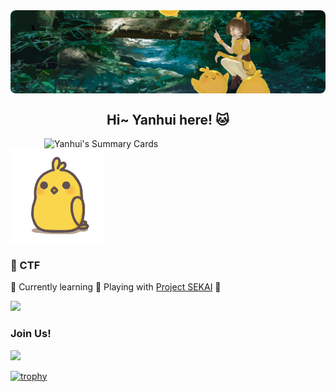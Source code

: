 <img src="https://raw.githubusercontent.com/YanhuiJessica/YanhuiJessica/master/img/header.svg" align="center">

<h2 align="center"> Hi~ Yanhui here! 🐱 </h2>

<!--
**YanhuiJessica/YanhuiJessica** is a ✨ _special_ ✨ repository because its `README.md` (this file) appears on your GitHub profile.

Here are some ideas to get you started:

- 🔭 I’m currently working on ...
- 🌱 I’m currently learning ...
- 👯 I’m looking to collaborate on ...
- 🤔 I’m looking for help with ...
- 💬 Ask me about ...
- 📫 How to reach me: ...
- 😄 Pronouns: ...
- ⚡ Fun fact: ...
-->

<img align="right" alt="Yanhui's Summary Cards" src="https://github-profile-summary-cards.vercel.app/api/cards/profile-details?username=YanhuiJessica&theme=solarized" width=450px>
<img alt="shaking chicken" src="https://raw.githubusercontent.com/YanhuiJessica/YanhuiJessica/master/img/shake-nobg.gif" width=150px>

### 🚩 CTF

🌱 Currently learning 🌱 Playing with [Project SEKAI](https://sekai.team/) 🐣

[<img class="col-lg-6" src="https://chicken-github-readme-stats.vercel.app/api/pin/?username=YanhuiJessica&repo=Chictf-Writeups">](https://yanhuijessica.github.io/Chictf-Writeups/)

### Join Us!

[![](https://img.shields.io/badge/dynamic/json?label=telegram&logo=telegram&url=https%3A%2F%2Fscript.google.com%2Fmacros%2Fs%2FAKfycbxYAxa9SlCc8j41VqyE-PM3kgWy1ErvG0S4sk4OiRcHW3u9uqPFBRS_lBPN3ty00cK-lw%2Fexec%3Furl%3Dhttps%3A%2F%2Ft.me%2F%2BDAakbi41oJA5N2E1&query=%24.member_cnt)](https://t.me/joinchat/DAakbi41oJA5N2E1)

[![trophy](https://github-profile-trophy.vercel.app/?username=YanhuiJessica&title=MultiLanguage,Followers,Issues,Commits,Stars,PullRequest)](https://github.com/ryo-ma/github-profile-trophy)
